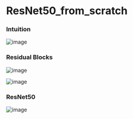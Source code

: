# ResNet50_from_scratch

### Intuition

![image](Images/3_a.png)

### Residual Blocks

![image](Images/1_a.png)

![image](Images/1_b.png)

### ResNet50

![image](Images/4_a.png)
